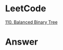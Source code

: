 # LeetCode
[110. Balanced Binary Tree](https://leetcode.com/problems/balanced-binary-tree/)

# Answer
```Cpp
